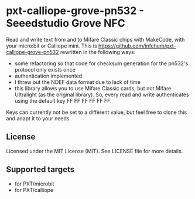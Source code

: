 # pxt-calliope-grove-pn532 - Seeedstudio Grove NFC

Read and write text from and to Mifare Classic chips with MakeCode, with your micro:bit or Calliope mini. This is https://github.com/infchem/pxt-calliope-grove-pn532 rewritten in the following ways:

* some refactoring so that code for checksum generation for the pn532's protocol only exists once
* authentication implemented
* I threw out the NDEF data format due to lack of time
* this library allows you to use Mifare Classic cards, but not Mifare Ultralight (as the original library). So, every read and write authenticates using the default key FF FF FF FF FF FF.

Keys can currently not be set to a different value, but feel free to clone this and adapt it to your needs.

## License

Licensed under the MIT License (MIT). See LICENSE file for more details.

## Supported targets

* for PXT/microbit
* for PXT/calliope
